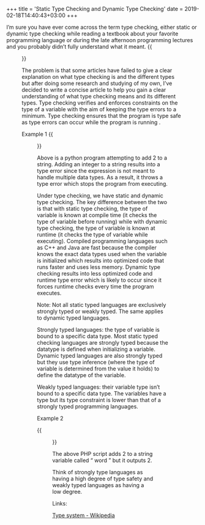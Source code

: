 +++
title = 'Static Type Checking and Dynamic Type Checking'
date = 2019-02-18T14:40:43+03:00
+++

I’m sure you have ever come across the term type checking, either static or dynamic type checking while reading a textbook about your favorite programming language or during the late afternoon programming lectures and you probably didn’t fully understand what it meant.
{{<figure src="/images/1_MQ-wUFiQ_S1KtxJULeyltg.webp" title="Evening lecture on programming">}}   

The problem is that some articles have failed to give a clear explanation on what type checking is and the different types but after doing some research and studying of my own, I’ve decided to write a concise article to help you gain a clear understanding of what type checking means and its different types.
Type checking verifies and enforces constraints on the type of a variable with the aim of keeping the type errors to a minimum. Type checking ensures that the program is type safe as type errors can occur while the program is running .

Example 1
{{<figure src="/images/1_nLFx5zvgnVk1ByDgvOf6DQ.webp" title="python 3">}}

Above is a python program attempting to add 2 to a string. Adding an integer to a string results into a type error since the expression is not meant to handle multiple data types. As a result, it throws a type error which stops the program from executing.

Under type checking, we have static and dynamic type checking. The key difference between the two is that with static type checking, the type of variable is known at compile time (it checks the type of variable before running) while with dynamic type checking, the type of variable is known at runtime (it checks the type of variable while executing).
Compiled programming languages such as C++ and Java are fast because the compiler knows the exact data types used when the variable is initialized which results into optimized code that runs faster and uses less memory.
Dynamic type checking results into less optimized code and runtime type error which is likely to occur since it forces runtime checks every time the program executes.

Note: Not all static typed languages are exclusively strongly typed or weakly typed. The same applies to dynamic typed languages.

Strongly typed languages: the type of variable is bound to a specific data type. Most static typed checking languages are strongly typed because the datatype is defined when initializing a variable.
Dynamic typed languages are also strongly typed but they use type inference (where the type of variable is determined from the value it holds) to define the datatype of the variable.

Weakly typed languages: their variable type isn’t bound to a specific data type. The variables have a type but its type constraint is lower than that of a strongly typed programming languages.

Example 2

{{<figure src="/images/1_3_5GYMm2y7ju-JZmqk0DSA.webp" title="php">}}

The above PHP script adds 2 to a string variable called “ word ” but it outputs 2.

Think of strongly type languages as having a high degree of type safety and weakly typed languages as having a low degree.

Links:

[Type system - Wikipedia](https://en.wikipedia.org/wiki/Type_system?source=post_page-----134dd269118--------------------------------#Type_checking)



